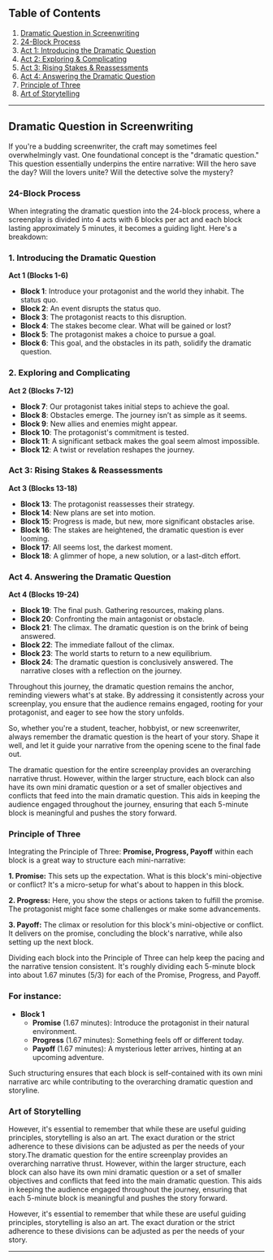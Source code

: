 ## Table of Contents

1. [Dramatic Question in Screenwriting](#dramatic-question-in-screenwriting)
2. [24-Block Process](#24-block-process)
3. [Act 1: Introducing the Dramatic Question](#1-introducing-the-dramatic-question)
4. [Act 2: Exploring & Complicating](#2-exploring-and-complicating)
5. [Act 3: Rising Stakes & Reassessments](#act-3-rising-stakes--reassessments)
6. [Act 4: Answering the Dramatic Question](#act-4-answering-the-dramatic-question)
7. [Principle of Three](#principle-of-three)
8. [Art of Storytelling](#art-of-storytelling)

---

## Dramatic Question in Screenwriting

If you're a budding screenwriter, the craft may sometimes feel overwhelmingly vast. One foundational concept is the "dramatic question." This question essentially underpins the entire narrative: Will the hero save the day? Will the lovers unite? Will the detective solve the mystery?

### 24-Block Process
 
When integrating the dramatic question into the 24-block process, where a screenplay is divided into 4 acts with 6 blocks per act and each block lasting approximately 5 minutes, it becomes a guiding light. Here's a breakdown:

### 1. Introducing the Dramatic Question
**Act 1 (Blocks 1-6)**
* **Block 1**: Introduce your protagonist and the world they inhabit. The status quo.
* **Block 2**: An event disrupts the status quo. 
* **Block 3**: The protagonist reacts to this disruption.
* **Block 4**: The stakes become clear. What will be gained or lost?
* **Block 5**: The protagonist makes a choice to pursue a goal.
* **Block 6**: This goal, and the obstacles in its path, solidify the dramatic question. 

### 2. Exploring and Complicating
**Act 2 (Blocks 7-12)**
* **Block 7**: Our protagonist takes initial steps to achieve the goal.
* **Block 8**: Obstacles emerge. The journey isn’t as simple as it seems.
* **Block 9**: New allies and enemies might appear.
* **Block 10**: The protagonist's commitment is tested.
* **Block 11**: A significant setback makes the goal seem almost impossible.
* **Block 12**: A twist or revelation reshapes the journey.

### Act 3: Rising Stakes & Reassessments
**Act 3 (Blocks 13-18)**
* **Block 13**: The protagonist reassesses their strategy.
* **Block 14**: New plans are set into motion. 
* **Block 15**: Progress is made, but new, more significant obstacles arise.
* **Block 16**: The stakes are heightened, the dramatic question is ever looming.
* **Block 17**: All seems lost, the darkest moment.
* **Block 18**: A glimmer of hope, a new solution, or a last-ditch effort.

### Act 4. Answering the Dramatic Question
**Act 4 (Blocks 19-24)**
* **Block 19**: The final push. Gathering resources, making plans.
* **Block 20**: Confronting the main antagonist or obstacle.
* **Block 21**: The climax. The dramatic question is on the brink of being answered.
* **Block 22**: The immediate fallout of the climax. 
* **Block 23**: The world starts to return to a new equilibrium.
* **Block 24**: The dramatic question is conclusively answered. The narrative closes with a reflection on the journey.

Throughout this journey, the dramatic question remains the anchor, reminding viewers what's at stake. By addressing it consistently across your screenplay, you ensure that the audience remains engaged, rooting for your protagonist, and eager to see how the story unfolds.

So, whether you're a student, teacher, hobbyist, or new screenwriter, always remember the dramatic question is the heart of your story. Shape it well, and let it guide your narrative from the opening scene to the final fade out.

The dramatic question for the entire screenplay provides an overarching narrative thrust. However, within the larger structure, each block can also have its own mini dramatic question or a set of smaller objectives and conflicts that feed into the main dramatic question. This aids in keeping the audience engaged throughout the journey, ensuring that each 5-minute block is meaningful and pushes the story forward.

### Principle of Three

Integrating the Principle of Three: **Promise, Progress, Payoff** within each block is a great way to structure each mini-narrative:

**1. Promise:** This sets up the expectation. What is this block's mini-objective or conflict? It's a micro-setup for what's about to happen in this block.

**2. Progress:** Here, you show the steps or actions taken to fulfill the promise. The protagonist might face some challenges or make some advancements.

**3. Payoff:** The climax or resolution for this block's mini-objective or conflict. It delivers on the promise, concluding the block's narrative, while also setting up the next block.

Dividing each block into the Principle of Three can help keep the pacing and the narrative tension consistent. It's roughly dividing each 5-minute block into about 1.67 minutes (5/3) for each of the Promise, Progress, and Payoff.

### For instance:

- **Block 1**
  - **Promise** (1.67 minutes): Introduce the protagonist in their natural environment.
  - **Progress** (1.67 minutes): Something feels off or different today.
  - **Payoff** (1.67 minutes): A mysterious letter arrives, hinting at an upcoming adventure.

Such structuring ensures that each block is self-contained with its own mini narrative arc while contributing to the overarching dramatic question and storyline.

### Art of Storytelling

However, it's essential to remember that while these are useful guiding principles, storytelling is also an art. The exact duration or the strict adherence to these divisions can be adjusted as per the needs of your story.The dramatic question for the entire screenplay provides an overarching narrative thrust. However, within the larger structure, each block can also have its own mini dramatic question or a set of smaller objectives and conflicts that feed into the main dramatic question. This aids in keeping the audience engaged throughout the journey, ensuring that each 5-minute block is meaningful and pushes the story forward.

However, it's essential to remember that while these are useful guiding principles, storytelling is also an art. The exact duration or the strict adherence to these divisions can be adjusted as per the needs of your story.

---
